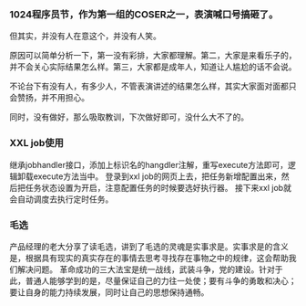 ### 1024程序员节，作为第一组的COSER之一，表演喊口号搞砸了。
但其实，并没有人在意这个，并没有人笑。

原因可以简单分析一下，第一没有彩排，大家都理解。第二，大家是来看乐子的，并不会关心实际结果怎么样。第三，大家都是成年人，知道让人尴尬的话不会说。

不论台下有没有人，有多少人，不管表演讲述的结果怎么样，其实大家面对面都只会赞扬，并不用担心。

同时，没有做好，那么吸取教训，下次做好即可，没什么大不了的。


### XXL job使用
继承jobhandler接口，添加上标识名的hangdler注解，重写execute方法即可，逻辑卸载execute方法当中。
登录到xxl job的网页上去，把任务新增配置出来，然后把任务状态设置为开启，注意配置任务的时候要选好执行器。
接下来xxl job就会自动调度去执行定时任务。

### 毛选
产品经理的老大分享了读毛选，讲到了毛选的灵魂是实事求是。实事求是的含义是，根据具有现实的真实存在的事情去思考寻找存在事物之中的规律，这会帮助我们解决问题。
革命成功的三大法宝是统一战线，武装斗争，党的建设。针对于此，普通人能够学到的是，尽量保证自己的力往一处使；要有斗争的勇敢和决心；要让自身的能力持续发展，同时让自己的思想保持通畅。